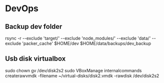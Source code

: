 # DevOps

## Backup dev folder

rsync -r --exclude 'target/' --exclude 'node_modules/' --exclude 'data/' --exclude 'packer_cache' $HOME/dev $HOME/data/backups/dev_backup

## Usb disk virtualbox

sudo chown gv /dev/disk2s2
sudo VBoxManage internalcommands createrawvmdk -filename ~/virtual-disks/disk2.vmdk -rawdisk /dev/disk2s2
